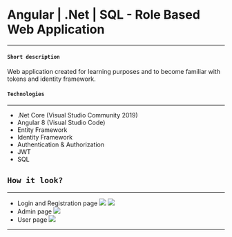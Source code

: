 # Angular | .Net | SQL - Role Based Web Application
---
#### `Short description`
 Web application created for learning purposes and to become familiar with tokens and identity framework.

#### `Technologies` 
---
- .Net Core (Visual Studio Community 2019)
- Angular 8 (Visual Studio Code)
- Entity Framework
- Identity Framework
- Authentication & Authorization
- JWT
- SQL

## `How it look?`
---
- Login and Registration page
![](http://imgurl.pl/img2/login_5e503bb7241d7.jpg)
![](http://imgurl.pl/img2/registration_5e503bb72433b.jpg)
- Admin page
![](http://imgurl.pl/img2/admindashboard_5e503bb723ff3.jpg)
- User page
![](http://imgurl.pl/img2/userdashboard_5e503bb7244a5.jpg)
-- --